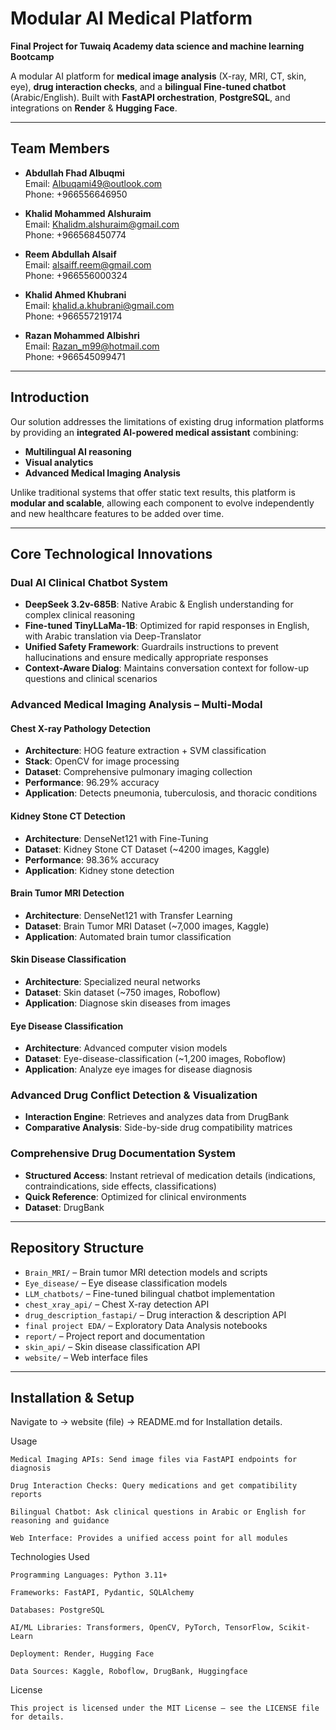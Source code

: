 # Modular AI Medical Platform

**Final Project for Tuwaiq Academy data science and machine learning Bootcamp**  

A modular AI platform for **medical image analysis** (X-ray, MRI, CT, skin, eye), **drug interaction checks**, and a **bilingual Fine-tuned chatbot** (Arabic/English). Built with **FastAPI orchestration**, **PostgreSQL**, and integrations on **Render** & **Hugging Face**.

---

## Team Members

- **Abdullah Fhad Albuqmi**  
  Email: Albuqami49@outlook.com  
  Phone: +966556646950

- **Khalid Mohammed Alshuraim**  
  Email: Khalidm.alshuraim@gmail.com  
  Phone: +966568450774

- **Reem Abdullah Alsaif**  
  Email: alsaiff.reem@gmail.com  
  Phone: +966556000324

- **Khalid Ahmed Khubrani**  
  Email: khalid.a.khubrani@gmail.com  
  Phone: +966557219174

- **Razan Mohammed Albishri**  
  Email: Razan_m99@hotmail.com  
  Phone: +966545099471

---

## Introduction

Our solution addresses the limitations of existing drug information platforms by providing an **integrated AI-powered medical assistant** combining:

- **Multilingual AI reasoning**
- **Visual analytics**
- **Advanced Medical Imaging Analysis**

Unlike traditional systems that offer static text results, this platform is **modular and scalable**, allowing each component to evolve independently and new healthcare features to be added over time.

---

## Core Technological Innovations

### Dual AI Clinical Chatbot System
- **DeepSeek 3.2v-685B**: Native Arabic & English understanding for complex clinical reasoning  
- **Fine-tuned TinyLLaMa-1B**: Optimized for rapid responses in English, with Arabic translation via Deep-Translator  
- **Unified Safety Framework**: Guardrails instructions to prevent hallucinations and ensure medically appropriate responses  
- **Context-Aware Dialog**: Maintains conversation context for follow-up questions and clinical scenarios  

### Advanced Medical Imaging Analysis – Multi-Modal
#### Chest X-ray Pathology Detection
- **Architecture**: HOG feature extraction + SVM classification  
- **Stack**: OpenCV for image processing  
- **Dataset**: Comprehensive pulmonary imaging collection  
- **Performance**: 96.29% accuracy  
- **Application**: Detects pneumonia, tuberculosis, and thoracic conditions  

#### Kidney Stone CT Detection
- **Architecture**: DenseNet121 with Fine-Tuning  
- **Dataset**: Kidney Stone CT Dataset (~4200 images, Kaggle)  
- **Performance**: 98.36% accuracy  
- **Application**: Kidney stone detection 

#### Brain Tumor MRI Detection
- **Architecture**: DenseNet121 with Transfer Learning  
- **Dataset**: Brain Tumor MRI Dataset (~7,000 images, Kaggle)   
- **Application**: Automated brain tumor classification   

#### Skin Disease Classification
- **Architecture**: Specialized neural networks  
- **Dataset**: Skin dataset (~750 images, Roboflow)  
- **Application**: Diagnose skin diseases from images  

#### Eye Disease Classification
- **Architecture**: Advanced computer vision models  
- **Dataset**: Eye-disease-classification (~1,200 images, Roboflow)  
- **Application**: Analyze eye images for disease diagnosis  

### Advanced Drug Conflict Detection & Visualization
- **Interaction Engine**: Retrieves and analyzes data from DrugBank  
- **Comparative Analysis**: Side-by-side drug compatibility matrices  

### Comprehensive Drug Documentation System
- **Structured Access**: Instant retrieval of medication details (indications, contraindications, side effects, classifications)  
- **Quick Reference**: Optimized for clinical environments  
- **Dataset**: DrugBank  

---

## Repository Structure

- `Brain_MRI/` – Brain tumor MRI detection models and scripts  
- `Eye_disease/` – Eye disease classification models  
- `LLM_chatbots/` – Fine-tuned bilingual chatbot implementation  
- `chest_xray_api/` – Chest X-ray detection API  
- `drug_description_fastapi/` – Drug interaction & description API  
- `final project EDA/` – Exploratory Data Analysis notebooks  
- `report/` – Project report and documentation  
- `skin_api/` – Skin disease classification API  
- `website/` – Web interface files  

---

## Installation & Setup

Navigate to -> website (file) -> README.md for Installation details.


Usage
```
Medical Imaging APIs: Send image files via FastAPI endpoints for diagnosis

Drug Interaction Checks: Query medications and get compatibility reports

Bilingual Chatbot: Ask clinical questions in Arabic or English for reasoning and guidance

Web Interface: Provides a unified access point for all modules
```
Technologies Used
```
Programming Languages: Python 3.11+

Frameworks: FastAPI, Pydantic, SQLAlchemy

Databases: PostgreSQL

AI/ML Libraries: Transformers, OpenCV, PyTorch, TensorFlow, Scikit-Learn

Deployment: Render, Hugging Face

Data Sources: Kaggle, Roboflow, DrugBank, Huggingface
```
License
```
This project is licensed under the MIT License – see the LICENSE file for details.
